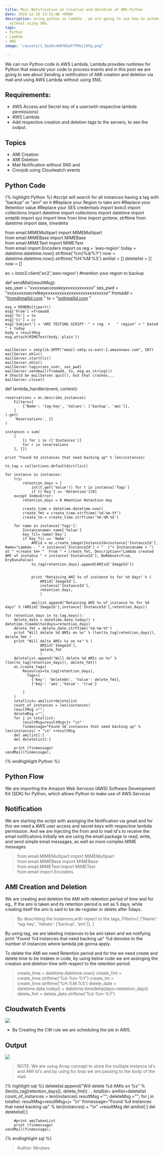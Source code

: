 ```yaml
---
title: Mail Notification on Creation and deletion of AMI-Python
date: 2019-12-29 13:51:00 +0000
description: Using python in lambda , we are going to see how to automate the ami creation and deletion with email notification 
  without using SNS.
tags:
- Python
- Lambda
- AMI
image: "/assets/1_Sa1KcnK8Y65wT7fMsLIXYg.png"

---
```

We can run Python code in AWS Lambda. Lambda provides runtimes for Python that execute your code to process events and in this post
we are going to see about Sending a notification of AMI creation and deletion via mail and using AWS Lambda without using SNS.

## Requirements:
* AWS Access and Secret key of a user(with respective lambda permissions)
* AWS Lambda
* Add respective creation and deletion tags to the servers, to see the output.

## Topics
* AMI Creation
* AMI Deletion
* Mail Notification without SNS and
* Cronjob using Cloudwatch events


## Python Code
{% highlight Python %}
#script will search for all instances having a tag with "backup" or "ami" on it
#Replace your Region to take ami
#Replace your Retention value 
#Replace your SES credentials
import boto3 
import collections 
import datetime 
import collections 
import datetime 
import smtplib
import sys 
import time
from time import gmtime, strftime
from datetime import date, timedelta

from email.MIMEMultipart import MIMEMultipart  
from email.MIMEBase import MIMEBase  
from email.MIMEText import MIMEText  
from email import Encoders
import os
reg = 'aws-region'
today = datetime.datetime.now().strftime('%m/%d/%Y')
now = datetime.datetime.now().strftime('%H:%M:%S')
amilist = []
deletelist = []
now = []

ec = boto3.client('ec2','aws-region') #mention your region to backup

def sendMail(resultMsg):    
    ses_user = "xxxxxxaccesskeyxxxxxxxxxxxx"
    ses_pwd = "xxxxxxxxsecretkeyxxxxxxxxxxxxxxxxxxxxxxxxxxx"
    fromadd = "from@mailid.com "
    to = "to@mailid.com "


    msg = MIMEMultipart()
    msg['From'] =fromadd
    msg['To'] = to
    msg['Cc'] = cc
    msg['Subject'] = "AMI TESTING SCRIPT- " + reg  +   " region" + " Dated " + today 
    body = resultMsg
    msg.attach(MIMEText(body,'plain'))
       
       
    mailServer = smtplib.SMTP("email-smtp.us-east-1.amazonaws.com", 587)
    mailServer.ehlo()
    mailServer.starttls()
    mailServer.ehlo()
    mailServer.login(ses_user, ses_pwd)
    mailServer.sendmail(fromadd, to, msg.as_string())
    # Should be mailServer.quit(), but that crashes...
    mailServer.close()


def lambda_handler(event, context):
    
    reservations = ec.describe_instances(
        Filters=[
            {'Name': 'tag-key', 'Values': ['backup', 'ami']},
        ]
    ).get(
        'Reservations', []
    )

    instances = sum(
        [
            [i for i in r['Instances']]
            for r in reservations
        ], [])

    print "Found %d instances that need backing up" % len(instances)

    to_tag = collections.defaultdict(list)

    for instance in instances:
        try:
            retention_days = [
                int(t.get('Value')) for t in instance['Tags']
                if t['Key'] == 'Retention'][0]
        except IndexError:
            retention_days = 0 #mention Retention day
            
            create_time = datetime.datetime.now()
            create_fmt = create_time.strftime('%d-%m-%Y')
            create_tm = create_time.strftime('%H.%M.%S')
       
        for name in instance['Tags']:
            Instancename= name['Value']
            key_fil= name['Key']
            if key_fil == 'Name' :
                AMIid = ec.create_image(InstanceId=instance['InstanceId'], Name="Lambda - " + instance['InstanceId'] + "  ("+ Instancename + ")   at " +create_tm+ "  From " + create_fmt, Description="Lambda created AMI of instance " + instance['InstanceId'], NoReboot=True, DryRun=False)
                to_tag[retention_days].append(AMIid['ImageId'])
                
            
                print "Retaining AMI %s of instance %s for %d days" % (
                    AMIid['ImageId'],
                    instance['InstanceId'],
                    retention_days,
                    )
                    
                amilist.append("Retaining AMI %s of instance %s for %d days" % (AMIid['ImageId'],instance['InstanceId'],retention_days))

    for retention_days in to_tag.keys():
        delete_date = datetime.date.today() + datetime.timedelta(days=retention_days)
        delete_fmt = delete_date.strftime('%d-%m-%Y')
        print "Will delete %d AMIs on %s" % (len(to_tag[retention_days]), delete_fmt ) 
        print "Will delte AMIs %s on %s" % (
                    AMIid['ImageId'],
                    delete_fmt
                    )
        deletelist.append("Will delete %d AMIs on %s" % (len(to_tag[retention_days]), delete_fmt))
        ec.create_tags(
            Resources=to_tag[retention_days],
              Tags=[
                {'Key': 'DeleteOn', 'Value': delete_fmt},
                {'Key': 'ami','Value': 'true'}
               
            ]
        )
        totallist= amilist+deletelist
        count_of_instances = len(instances)
        resultMsg ="";
        deleteMsg ="";
        for j in totallist:
            resultMsg=resultMsg+j+ "\n"
            finmessage="Found %d instances that need backing up" % len(instances) + "\n" +resultMsg
        del amilist[:]
        del deletelist[:]
         
        print (finmessage)
    sendMail(finmessage);
 {% endhighlight Python %}
 
## Python Flow
We are importing the Amazon Web Services (AWS) Software Development Kit (SDK) for Python, which allows Python to make use of AWS Services
## Notification
We are starting the script with assinging the Notification via gmail and for this we need a AWS user access and secret keys with respective lambda permission.
And we are injecting the from and to mail id's to receive the email notifications.Initially we are using the email package to read, write, and send simple email messages, 
as well as more complex MIME messages.
> from email.MIMEMultipart import MIMEMultipart  
from email.MIMEBase import MIMEBase  
from email.MIMEText import MIMEText  
from email import Encoders.

## AMI Creation and Deletion
We are creating and deletion the AMI with retention period of time and for eg., If the ami is taken and its retention period is set as 5 days,
while creating itself the ami is said to be de-register or delete after 5days.
> By describing the instances,with repect to the tags,
Filters=[
            {'Name': 'tag-key', 'Values': ['backup', 'ami']},
        ]
    
By using tag, we are labeling instances to be ami taken and we notifying  print "Found %d instances that need backing up" 
%d denotes to the number of instances where lambda job gonna apply.

To delete the AMI we need Retention period and for the we need create and delete time to be intaken in code, by using below code
we are assinging the creation and deletion time with respect to the retention period.
> create_time = datetime.datetime.now()
            create_fmt = create_time.strftime('%d-%m-%Y')
            create_tm = create_time.strftime('%H.%M.%S')
 delete_date = datetime.date.today() + datetime.timedelta(days=retention_days)
        delete_fmt = delete_date.strftime('%d-%m-%Y')    
        
## Cloudwatch Events
![](/assets/cloudwatch-scheduled-event-triggering-lambda.png)
* By Creating the CW rule we are scheduling the job in AWS.

## Output
![](/assets/Capture1.JPG)

> NOTE:
We are using Array concept to store the multiple instance id's and AMI id's and by using for loop we are passing to the body of the mail.

{% highlight sql %}
deletelist.append("Will delete %d AMIs on %s" % (len(to_tag[retention_days]), delete_fmt))
.
.
totallist= amilist+deletelist
        count_of_instances = len(instances)
        resultMsg ="";
        deleteMsg ="";
        for j in totallist:
            resultMsg=resultMsg+j+ "\n"
            finmessage="Found %d instances that need backing up" % len(instances) + "\n" +resultMsg
        del amilist[:]
        del deletelist[:]
         
        #print amiTakenList  
        print (finmessage)
    sendMail(finmessage);
{% endhighlight sql %}    

> Author: Mcubes.
